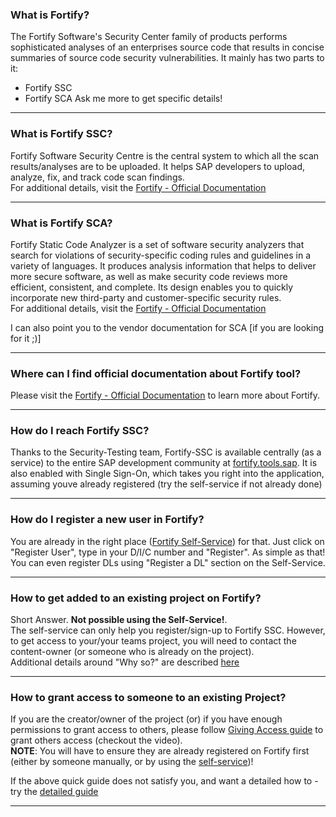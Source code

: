 ### What is Fortify?
<!-- What is SSC -->
<!-- what is fortify sca -->
The Fortify Software's Security Center family of products performs sophisticated analyses of an enterprises source code that results in concise summaries of source code security vulnerabilities.
It mainly has two parts to it:
- Fortify SSC
- Fortify SCA
Ask me more to get specific details!

---

### What is Fortify SSC?
<!-- What is SSC -->
Fortify Software Security Centre is the central system to which all the scan results/analyses are to be uploaded. It helps SAP developers to upload, analyze, fix, and track code scan findings.  
For additional details, visit the [Fortify - Official Documentation](https://github.wdf.sap.corp/pages/Security-Testing/doc/fortify-doc/)

---

### What is Fortify SCA?
<!-- What is SCA -->
Fortify Static Code Analyzer is a set of software security analyzers that search for violations of security-specific coding rules and guidelines in a variety of languages. It produces analysis information that helps to deliver more secure software, as well as make security code reviews more efficient, consistent, and complete. Its design enables you to quickly incorporate new third-party and customer-specific security rules.  
For additional details, visit the [Fortify - Official Documentation](https://github.wdf.sap.corp/pages/Security-Testing/doc/fortify-doc/)

I can also point you to the vendor documentation for SCA [if you are looking for it ;)]

---

### Where can I find official documentation about Fortify tool?
Please visit the [Fortify - Official Documentation](https://github.wdf.sap.corp/pages/Security-Testing/doc/fortify-doc/) to learn more about Fortify.

---

### How do I reach Fortify SSC?
<!-- How can I login to Fortify --->
<!-- What is the URL for Fortify --->
Thanks to the Security-Testing team, Fortify-SSC is available centrally (as a service) to the entire SAP development community at [fortify.tools.sap](https://fortify.tools.sap/ssc]). It is also enabled with Single Sign-On, which takes you right into the application, assuming youve already registered (try the self-service if not already done)

---

### How do I register a new user in Fortify?
<!-- How to add new user to Fortify? -->
<!-- How to get access to Fortify? -->
<!-- I have never logged in to the SSC yet. How do I obtain credentials? -->
You are already in the right place ([Fortify Self-Service](https://selfservice.fortify.tools.sap/)) for that. Just click on "Register User", type in your D/I/C number and "Register". As simple as that!
You can even register DLs using "Register a DL" section on the Self-Service.

---

### How to get added to an existing project on Fortify?
<!-- how to get access to my project -->
<!-- Can you add me to the project  -->
<!-- requesting access to a project -->
Short Answer. **Not possible using the Self-Service!**.  
The self-service can only help you register/sign-up to Fortify SSC. However, to get access to your/your teams project, you will need to contact the content-owner (or someone who is already on the project).  
Additional details around "Why so?" are described [here](https://github.wdf.sap.corp/pages/Security-Testing/doc/fortify-doc/access/#access-to-existing-application-versions)

---

### How to grant access to someone to an existing Project?
<!-- Grant access to application version -->
<!-- Provide access to project -->
<!-- Allow access to someone to my project -->
<!-- Grant permissions to view my project -->
<!-- What to do to give access to someone to my project -->
<!-- Can I grant access to a DL for my project -->
If you are the creator/owner of the project (or) if you have enough permissions to grant access to others, please follow [Giving Access guide](https://github.wdf.sap.corp/pages/Security-Testing/doc/fortify-doc/access/#giving-access) to grant others access (checkout the video).  
**NOTE**: You will have to ensure they are already registered on Fortify first (either by someone manually, or by using the [self-service](https://selfservice.fortify.tools.sap/))!

If the above quick guide does not satisfy you, and want a detailed how to - try the [detailed guide](https://jam4.sapjam.com/blogs/show/MgMPOUEiYyvwdkWVNVEkWh)

---
